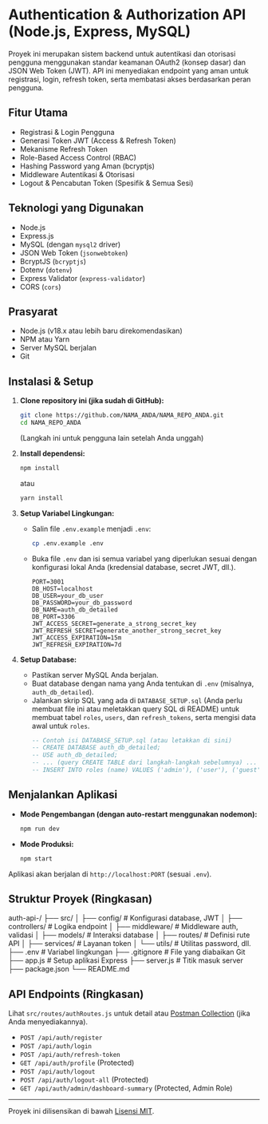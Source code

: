 # Authentication & Authorization API (Node.js, Express, MySQL)

Proyek ini merupakan sistem backend untuk autentikasi dan otorisasi pengguna menggunakan standar keamanan OAuth2 (konsep dasar) dan JSON Web Token (JWT). API ini menyediakan endpoint yang aman untuk registrasi, login, refresh token, serta membatasi akses berdasarkan peran pengguna.

## Fitur Utama

*   Registrasi & Login Pengguna
*   Generasi Token JWT (Access & Refresh Token)
*   Mekanisme Refresh Token
*   Role-Based Access Control (RBAC)
*   Hashing Password yang Aman (bcryptjs)
*   Middleware Autentikasi & Otorisasi
*   Logout & Pencabutan Token (Spesifik & Semua Sesi)

## Teknologi yang Digunakan

*   Node.js
*   Express.js
*   MySQL (dengan `mysql2` driver)
*   JSON Web Token (`jsonwebtoken`)
*   BcryptJS (`bcryptjs`)
*   Dotenv (`dotenv`)
*   Express Validator (`express-validator`)
*   CORS (`cors`)

## Prasyarat

*   Node.js (v18.x atau lebih baru direkomendasikan)
*   NPM atau Yarn
*   Server MySQL berjalan
*   Git

## Instalasi & Setup

1.  **Clone repository ini (jika sudah di GitHub):**
    ```bash
    git clone https://github.com/NAMA_ANDA/NAMA_REPO_ANDA.git
    cd NAMA_REPO_ANDA
    ```
    (Langkah ini untuk pengguna lain setelah Anda unggah)

2.  **Install dependensi:**
    ```bash
    npm install
    ```
    atau
    ```bash
    yarn install
    ```

3.  **Setup Variabel Lingkungan:**
    *   Salin file `.env.example` menjadi `.env`:
        ```bash
        cp .env.example .env
        ```
    *   Buka file `.env` dan isi semua variabel yang diperlukan sesuai dengan konfigurasi lokal Anda (kredensial database, secret JWT, dll.).
        ```env
        PORT=3001
        DB_HOST=localhost
        DB_USER=your_db_user
        DB_PASSWORD=your_db_password
        DB_NAME=auth_db_detailed
        DB_PORT=3306
        JWT_ACCESS_SECRET=generate_a_strong_secret_key
        JWT_REFRESH_SECRET=generate_another_strong_secret_key
        JWT_ACCESS_EXPIRATION=15m
        JWT_REFRESH_EXPIRATION=7d
        ```

4.  **Setup Database:**
    *   Pastikan server MySQL Anda berjalan.
    *   Buat database dengan nama yang Anda tentukan di `.env` (misalnya, `auth_db_detailed`).
    *   Jalankan skrip SQL yang ada di `DATABASE_SETUP.sql` (Anda perlu membuat file ini atau meletakkan query SQL di README) untuk membuat tabel `roles`, `users`, dan `refresh_tokens`, serta mengisi data awal untuk `roles`.
        ```sql
        -- Contoh isi DATABASE_SETUP.sql (atau letakkan di sini)
        -- CREATE DATABASE auth_db_detailed;
        -- USE auth_db_detailed;
        -- ... (query CREATE TABLE dari langkah-langkah sebelumnya) ...
        -- INSERT INTO roles (name) VALUES ('admin'), ('user'), ('guest');
        ```

## Menjalankan Aplikasi

*   **Mode Pengembangan (dengan auto-restart menggunakan nodemon):**
    ```bash
    npm run dev
    ```
*   **Mode Produksi:**
    ```bash
    npm start
    ```
Aplikasi akan berjalan di `http://localhost:PORT` (sesuai `.env`).

## Struktur Proyek (Ringkasan)
auth-api-/
├── src/
│ ├── config/ # Konfigurasi database, JWT
│ ├── controllers/ # Logika endpoint
│ ├── middleware/ # Middleware auth, validasi
│ ├── models/ # Interaksi database
│ ├── routes/ # Definisi rute API
│ ├── services/ # Layanan token
│ └── utils/ # Utilitas password, dll.
├── .env # Variabel lingkungan 
├── .gitignore # File yang diabaikan Git
├── app.js # Setup aplikasi Express
├── server.js # Titik masuk server
├── package.json
└── README.md

## API Endpoints (Ringkasan)

Lihat `src/routes/authRoutes.js` untuk detail atau [Postman Collection](#) (jika Anda menyediakannya).

*   `POST /api/auth/register`
*   `POST /api/auth/login`
*   `POST /api/auth/refresh-token`
*   `GET /api/auth/profile` (Protected)
*   `POST /api/auth/logout`
*   `POST /api/auth/logout-all` (Protected)
*   `GET /api/auth/admin/dashboard-summary` (Protected, Admin Role)

---

Proyek ini dilisensikan di bawah [Lisensi MIT](LICENSE.md).